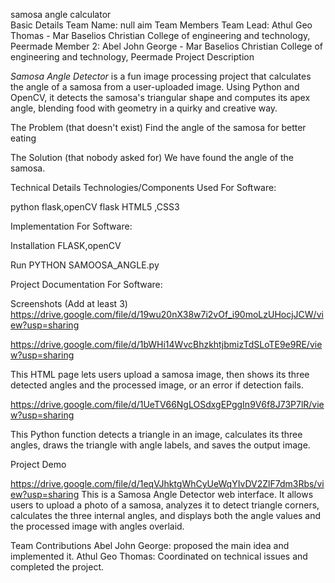 samosa angle calculator  
Basic Details
Team Name: null aim
Team Members
Team Lead: Athul Geo Thomas - Mar Baselios Christian College of engineering and technology, Peermade
Member 2: Abel John George - Mar Baselios Christian College of engineering and technology, Peermade
Project Description

*Samosa Angle Detector* is a fun image processing project that calculates the angle of a samosa from a user-uploaded image. 
Using Python and OpenCV, it detects the samosa's triangular shape and computes its apex angle, blending food with geometry in a quirky and creative way.


The Problem (that doesn't exist)
Find the angle of the samosa for better eating

The Solution (that nobody asked for)
We have found the angle of the samosa.

Technical Details
Technologies/Components Used
For Software:

python
flask,openCV
flask
HTML5 ,CSS3

Implementation
For Software:

Installation
FLASK,openCV

Run
PYTHON SAMOOSA_ANGLE.py

Project Documentation
For Software:

Screenshots (Add at least 3)
https://drive.google.com/file/d/19wu20nX38w7i2vOf_i90moLzUHocjJCW/view?usp=sharing



https://drive.google.com/file/d/1bWHi14WvcBhzkhtjbmizTdSLoTE9e9RE/view?usp=sharing

This HTML page lets users upload a samosa image, then shows its three detected angles and the processed image, or an error if detection fails.

https://drive.google.com/file/d/1UeTV66NgLOSdxgEPggIn9V6f8J73P7lR/view?usp=sharing

This Python function detects a triangle in an image, calculates its three angles, draws the triangle with angle labels, and saves the output image.


Project Demo

https://drive.google.com/file/d/1eqVJhktgWhCyUeWqYIvDV2ZlF7dm3Rbs/view?usp=sharing
This is a Samosa Angle Detector web interface. It allows users to upload a photo of a samosa, analyzes it to detect triangle corners, calculates the three internal angles, and displays both the angle values and the processed image with angles overlaid.



Team Contributions
Abel John George: proposed the main idea and implemented it.
Athul Geo Thomas: Coordinated on technical issues and  completed the project.
